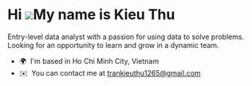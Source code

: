 Hi ![](https://user-images.githubusercontent.com/18350557/176309783-0785949b-9127-417c-8b55-ab5a4333674e.gif)My name is Kieu Thu
================================================================================================================================

Entry-level data analyst with a passion for using data to solve problems.
Looking for an opportunity to learn and grow in a dynamic team.

*   🌍  I'm based in Ho Chi Minh City, Vietnam
*   ✉️  You can contact me at [trankieuthu1265@gmail.com](mailto:trankieuthu1265@gmail.com)
